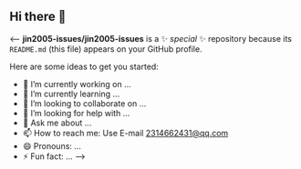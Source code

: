 ## Hi there 👋

<--
**jin2005-issues/jin2005-issues** is a ✨ _special_ ✨ repository because its `README.md` (this file) appears on your GitHub profile.

Here are some ideas to get you started:

- 🔭 I’m currently working on ...
- 🌱 I’m currently learning ...
- 👯 I’m looking to collaborate on ...
- 🤔 I’m looking for help with ...
- 💬 Ask me about ...
- 📫 How to reach me: Use E-mail 2314662431@qq.com
- 😄 Pronouns: ...
- ⚡ Fun fact: ...
-->

